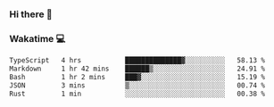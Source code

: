 ### Hi there 👋

<!--
**kikyou14/kikyou14** is a ✨ _special_ ✨ repository because its `README.md` (this file) appears on your GitHub profile.

Here are some ideas to get you started:

- 🔭 I’m currently working on ...
- 🌱 I’m currently learning ...
- 👯 I’m looking to collaborate on ...
- 🤔 I’m looking for help with ...
- 💬 Ask me about ...
- 📫 How to reach me: ...
- 😄 Pronouns: ...
- ⚡ Fun fact: ...
-->

### Wakatime 💻

<!--START_SECTION:waka-->

```txt
TypeScript   4 hrs           ██████████████▓░░░░░░░░░░   58.13 %
Markdown     1 hr 42 mins    ██████▒░░░░░░░░░░░░░░░░░░   24.91 %
Bash         1 hr 2 mins     ███▓░░░░░░░░░░░░░░░░░░░░░   15.19 %
JSON         3 mins          ▒░░░░░░░░░░░░░░░░░░░░░░░░   00.74 %
Rust         1 min           ░░░░░░░░░░░░░░░░░░░░░░░░░   00.38 %
```

<!--END_SECTION:waka-->